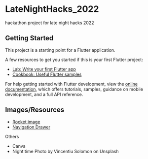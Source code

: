 # LateNightHacks_2022
 hackathon project for late night hacks 2022

## Getting Started

This project is a starting point for a Flutter application.

A few resources to get you started if this is your first Flutter project:

- [Lab: Write your first Flutter app](https://docs.flutter.dev/get-started/codelab)
- [Cookbook: Useful Flutter samples](https://docs.flutter.dev/cookbook)

For help getting started with Flutter development, view the
[online documentation](https://docs.flutter.dev/), which offers tutorials,
samples, guidance on mobile development, and a full API reference.

## Images/Resources
- [Rocket image](https://icons-for-free.com/basic+white-rocket-131994932102562159/)
- [Navigation Drawer](https://docs.flutter.dev/cookbook/design/drawer)

Others
* Canva
* Night time Photo by Vincentiu Solomon on Unsplash


